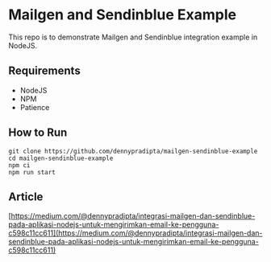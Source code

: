 # Mailgen and Sendinblue Example

This repo is to demonstrate Mailgen and Sendinblue integration example in NodeJS.

## Requirements

- NodeJS
- NPM
- Patience

## How to Run

```
git clone https://github.com/dennypradipta/mailgen-sendinblue-example
cd mailgen-sendinblue-example
npm ci
npm run start
```

## Article

[https://medium.com/@dennypradipta/integrasi-mailgen-dan-sendinblue-pada-aplikasi-nodejs-untuk-mengirimkan-email-ke-pengguna-c598c11cc611](https://medium.com/@dennypradipta/integrasi-mailgen-dan-sendinblue-pada-aplikasi-nodejs-untuk-mengirimkan-email-ke-pengguna-c598c11cc611)
